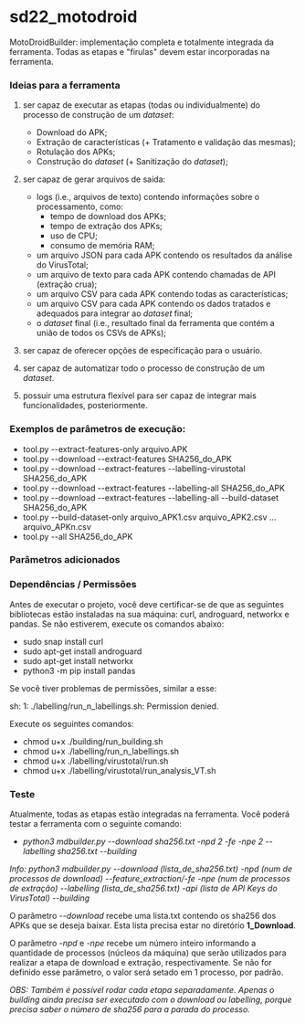 # sd22_motodroid

MotoDroidBuilder: implementação completa e totalmente integrada da ferramenta. Todas as etapas e "firulas" devem estar incorporadas na ferramenta.

### Ideias para a ferramenta

1) ser capaz de executar as etapas (todas ou individualmente) do processo de construção de um *dataset*:
    -   Download do APK;
    -   Extração de características (+ Tratamento e validação das mesmas);
    -   Rotulação dos APKs;
    -   Construção do *dataset* (+ Sanitização do *dataset*);

2) ser capaz de gerar arquivos de saída:
    -   logs (i.e., arquivos de texto) contendo informações sobre o processamento, como:
        -   tempo de download dos APKs;
        -   tempo de extração dos APKs;
        -   uso de CPU;
        -   consumo de memória RAM;
    -   um arquivo JSON para cada APK contendo os resultados da análise do VirusTotal;
    -   um arquivo de texto para cada APK contendo chamadas de API (extração crua);
    -   um arquivo CSV para cada APK contendo todas as características;
    -   um arquivo CSV para cada APK contendo os dados tratados e adequados para integrar ao *dataset* final;
    -   o *dataset* final (i.e., resultado final da ferramenta que contém a união de todos os CSVs de APKs);

3) ser capaz de oferecer opções de especificação para o usuário.

4) ser capaz de automatizar todo o processo de construção de um *dataset*.

5) possuir uma estrutura flexível para ser capaz de integrar mais funcionalidades, posteriormente.


### Exemplos de parâmetros de execução:

- tool.py --extract-features-only arquivo.APK
- tool.py --download --extract-features SHA256_do_APK
- tool.py --download --extract-features --labelling-virustotal SHA256_do_APK
- tool.py --download --extract-features --labelling-all SHA256_do_APK
- tool.py --download --extract-features --labelling-all --build-dataset SHA256_do_APK
- tool.py --build-dataset-only arquivo_APK1.csv arquivo_APK2.csv ... arquivo_APKn.csv
- tool.py --all SHA256_do_APK


### Parâmetros adicionados


### Dependências / Permissões
Antes de executar o projeto, você deve certificar-se de que as seguintes bibliotecas estão instaladas na sua máquina:
curl, androguard, networkx e pandas. Se não estiverem, execute os comandos abaixo:

- sudo snap install curl
- sudo apt-get install androguard
- sudo apt-get install networkx
- python3 -m pip install pandas

Se você tiver problemas de permissões, similar a esse:

sh: 1: ./labelling/run_n_labellings.sh: Permission denied.

Execute os seguintes comandos:

- chmod u+x ./building/run_building.sh
- chmod u+x ./labelling/run_n_labellings.sh
- chmod u+x ./labelling/virustotal/run.sh
- chmod u+x ./labelling/virustotal/run_analysis_VT.sh


### Teste

Atualmente, todas as etapas estão integradas na ferramenta. Você poderá testar a ferramenta com o seguinte comando:

* *python3 mdbuilder.py --download sha256.txt -npd 2 -fe -npe 2 --labelling sha256.txt --building*

*Info: python3 mdbuilder.py --download (lista_de_sha256.txt) -npd (num de processos de download) --feature_extraction/-fe -npe (num de processos de extração) --labelling (lista_de_sha256.txt) -api (lista de API Keys do VirusTotal) --building*

O parâmetro *--download* recebe uma lista.txt contendo os sha256 dos APKs que se deseja baixar. Esta lista precisa estar no diretório **1_Download**.

O parâmetro *-npd* e -*npe* recebe um número inteiro informando a quantidade de processos (núcleos da máquina) que serão utilizados para realizar a etapa de download e extração, respectivamente. Se não for definido esse parâmetro, o valor será setado em 1 processo, por padrão.

*OBS: Também é possível rodar cada etapa separadamente. Apenas o building ainda precisa ser executado com o download ou labelling, porque precisa saber o número de sha256 para a parada do processo.*